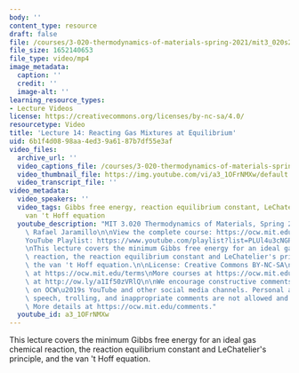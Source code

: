 ```yaml
---
body: ''
content_type: resource
draft: false
file: /courses/3-020-thermodynamics-of-materials-spring-2021/mit3_020s21_lecture_14_1080p_v2_360p_16_9.mp4
file_size: 1652140653
file_type: video/mp4
image_metadata:
  caption: ''
  credit: ''
  image-alt: ''
learning_resource_types:
- Lecture Videos
license: https://creativecommons.org/licenses/by-nc-sa/4.0/
resourcetype: Video
title: 'Lecture 14: Reacting Gas Mixtures at Equilibrium'
uid: 6b1f4d08-98aa-4ed3-9a61-87b7df55e3af
video_files:
  archive_url: ''
  video_captions_file: /courses/3-020-thermodynamics-of-materials-spring-2021/mit3_020s21_lecture_14_1080p_v2_captions.vtt
  video_thumbnail_file: https://img.youtube.com/vi/a3_1OFrNMXw/default.jpg
  video_transcript_file: ''
video_metadata:
  video_speakers: ''
  video_tags: Gibbs free energy, reaction equilibrium constant, LeChatelier's principle,
    van 't Hoff equation
  youtube_description: "MIT 3.020 Thermodynamics of Materials, Spring 2021\nInstructor:\
    \ Rafael Jaramillo\n\nView the complete course: https://ocw.mit.edu/sites/3020-thermodynamics-of-materials/\n\
    YouTube Playlist: https://www.youtube.com/playlist?list=PLUl4u3cNGP61g-yRbJz4ghFPJLiok1HxX\n\
    \nThis lecture covers the minimum Gibbs free energy for an ideal gas chemical\
    \ reaction, the reaction equilibrium constant and LeChatelier's principle, and\
    \ the van 't Hoff equation.\n\nLicense: Creative Commons BY-NC-SA\nMore information\
    \ at https://ocw.mit.edu/terms\nMore courses at https://ocw.mit.edu\nSupport OCW\
    \ at http://ow.ly/a1If50zVRlQ\n\nWe encourage constructive comments and discussion\
    \ on OCW\u2019s YouTube and other social media channels. Personal attacks, hate\
    \ speech, trolling, and inappropriate comments are not allowed and may be removed.\
    \ More details at https://ocw.mit.edu/comments."
  youtube_id: a3_1OFrNMXw
---
```

This lecture covers the minimum Gibbs free energy for an ideal gas chemical reaction, the reaction equilibrium constant and LeChatelier's principle, and the van 't Hoff equation.
